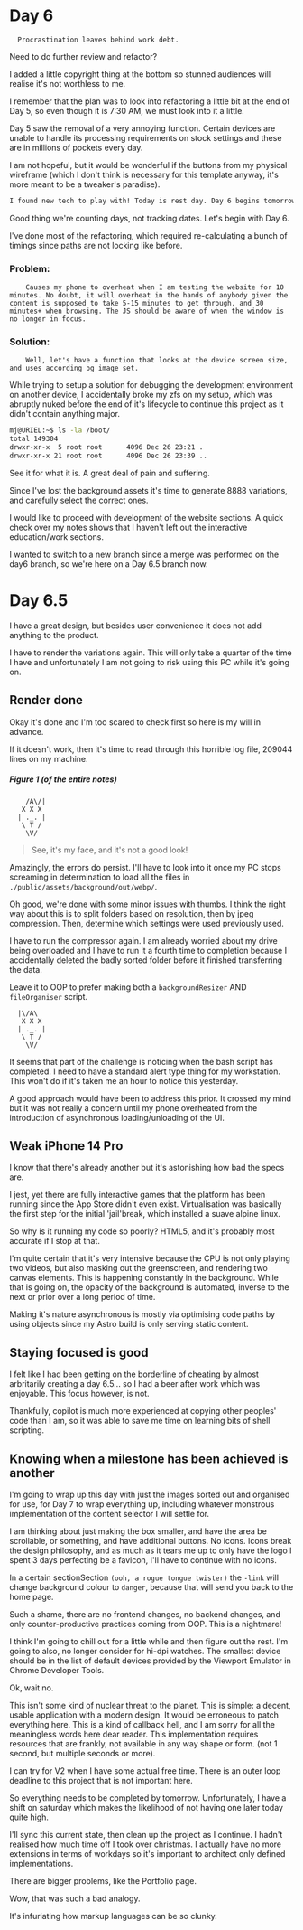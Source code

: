 # Day 6

```
  Procrastination leaves behind work debt.
```

Need to do further review and refactor?

I added a little copyright thing at the bottom so stunned audiences will realise it's not worthless to me.

I remember that the plan was to look into refactoring a little bit at the end of Day 5, so even though it is 7:30 AM, we must look into it a little.

Day 5 saw the removal of a very annoying function. Certain devices are unable to handle its processing requirements on stock settings and these are in millions of pockets every day.

I am not hopeful, but it would be wonderful if the buttons from my physical wireframe (which I don't think is necessary for this template anyway, it's more meant to be a tweaker's paradise).

```md
I found new tech to play with! Today is rest day. Day 6 begins tomorrow, or ~~Monday~~ wednesday.
```

Good thing we're counting days, not tracking dates. Let's begin with Day 6.

I've done most of the refactoring, which required re-calculating a bunch of timings since paths are not locking like before.

### Problem:

        Causes my phone to overheat when I am testing the website for 10 minutes. No doubt, it will overheat in the hands of anybody given the content is supposed to take 5-15 minutes to get through, and 30 minutes+ when browsing. The JS should be aware of when the window is no longer in focus.

### Solution:

        Well, let's have a function that looks at the device screen size, and uses according bg image set.

While trying to setup a solution for debugging the development environment on another device, I accidentally broke my zfs on my setup, which was abruptly nuked before the end of it's lifecycle to continue this project as it didn't contain anything major.

```bash
mj@URIEL:~$ ls -la /boot/
total 149304
drwxr-xr-x  5 root root      4096 Dec 26 23:21 .
drwxr-xr-x 21 root root      4096 Dec 26 23:39 ..
```

See it for what it is. A great deal of pain and suffering.

Since I've lost the background assets it's time to generate 8888 variations, and carefully select the correct ones.

I would like to proceed with development of the website sections. A quick check over my notes shows that I haven't left out the interactive education/work sections.

I wanted to switch to a new branch since a merge was performed on the day6 branch, so we're here on a Day 6.5 branch now.

# Day 6.5

I have a great design, but besides user convenience it does not add anything to the product.

I have to render the variations again. This will only take a quarter of the time I have and unfortunately I am not going to risk using this PC while it's going on.

## Render done

Okay it's done and I'm too scared to check first so here is my will in advance.

If it doesn't work, then it's time to read through this horrible log file, 209044 lines on my machine.

##### Figure 1 (of the entire notes)

        /A\/|
       X X X
      | ._. |
       \ T /
        \V/

> See, it's my face, and it's not a good look!

Amazingly, the errors do persist. I'll have to look into it once my PC stops screaming in determination to load all the files in `./public/assets/background/out/webp/`.

Oh good, we're done with some minor issues with thumbs. I think the right way about this is to split folders based on resolution, then by jpeg compression. Then, determine which settings were used previously used.

I have to run the compressor again. I am already worried about my drive being overloaded and I have to run it a fourth time to completion because I accidentally deleted the badly sorted folder before it finished transferring the data.

Leave it to OOP to prefer making both a `backgroundResizer` AND `fileOrganiser` script.

      |\/A\
       X X X
      | ._. |
       \ T /
        \V/

It seems that part of the challenge is noticing when the bash script has completed. I need to have a standard alert type thing for my workstation. This won't do if it's taken me an hour to notice this yesterday.

A good approach would have been to address this prior. It crossed my mind but it was not really a concern until my phone overheated from the introduction of asynchronous loading/unloading of the UI.

## Weak iPhone 14 Pro

I know that there's already another but it's astonishing how bad the specs are.

I jest, yet there are fully interactive games that the platform has been running since the App Store didn't even exist. Virtualisation was basically the first step for the initial 'jail'break, which installed a suave alpine linux.

So why is it running my code so poorly? HTML5, and it's probably most accurate if I stop at that.

I'm quite certain that it's very intensive because the CPU is not only playing two videos, but also masking out the greenscreen, and rendering two canvas elements. This is happening constantly in the background. While that is going on, the opacity of the background is automated, inverse to the next or prior over a long period of time.

Making it's nature asynchronous is mostly via optimising code paths by using objects since my Astro build is only serving static content.

## Staying focused is good

I felt like I had been getting on the borderline of cheating by almost arbritarily creating a day 6.5... so I had a beer after work which was enjoyable. This focus however, is not.

Thankfully, copilot is much more experienced at copying other peoples' code than I am, so it was able to save me time on learning bits of shell scripting.

## Knowing when a milestone has been achieved is another

I'm going to wrap up this day with just the images sorted out and organised for use, for Day 7 to wrap everything up, including whatever monstrous implementation of the content selector I will settle for.

I am thinking about just making the box smaller, and have the area be scrollable, or something, and have additional buttons. No icons. Icons break the design philosophy, and as much as it tears me up to only have the logo I spent 3 days perfecting be a favicon, I'll have to continue with no icons.

In a certain sectionSection `(ooh, a rogue tongue twister)` the `-link` will change background colour to `danger`, because that will send you back to the home page.

Such a shame, there are no frontend changes, no backend changes, and only counter-productive practices coming from OOP. This is a nightmare!

I think I'm going to chill out for a little while and then figure out the rest. I'm going to also, no longer consider for hi-dpi watches. The smallest device should be in the list of default devices provided by the Viewport Emulator in Chrome Developer Tools.

Ok, wait no.

This isn't some kind of nuclear threat to the planet. This is simple: a decent, usable application with a modern design. It would be erroneous to patch everything here. This is a kind of callback hell, and I am sorry for all the meaningless words here dear reader. This implementation requires resources that are frankly, not available in any way shape or form. (not 1 second, but multiple seconds or more).

I can try for V2 when I have some actual free time. There is an outer loop deadline to this project that is not important here.

So everything needs to be completed by tomorrow. Unfortunately, I have a shift on saturday which makes the likelihood of not having one later today quite high.

I'll sync this current state, then clean up the project as I continue. I hadn't realised how much time off I took over christmas. I actually have no more extensions in terms of workdays so it's important to architect only defined implementations.

There are bigger problems, like the Portfolio page.

Wow, that was such a bad analogy.

It's infuriating how markup languages can be so clunky.

